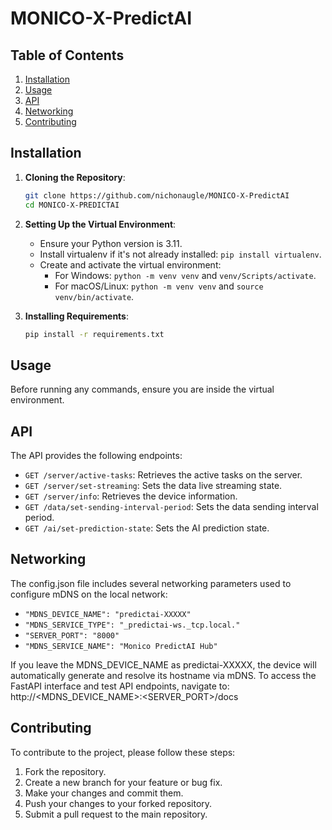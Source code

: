 # MONICO-X-PredictAI

## Table of Contents
1. [Installation](#installation)
2. [Usage](#usage)
3. [API](#api)
4. [Networking](#testing)
5. [Contributing](#contributing)

## Installation

1. **Cloning the Repository**:
   ```bash
   git clone https://github.com/nichonaugle/MONICO-X-PredictAI
   cd MONICO-X-PREDICTAI
   ```

2. **Setting Up the Virtual Environment**:
   - Ensure your Python version is 3.11.
   - Install virtualenv if it's not already installed: `pip install virtualenv`.
   - Create and activate the virtual environment:
     - For Windows: `python -m venv venv` and `venv/Scripts/activate`.
     - For macOS/Linux: `python -m venv venv` and `source venv/bin/activate`.

3. **Installing Requirements**:
   ```bash
   pip install -r requirements.txt
   ```

## Usage

Before running any commands, ensure you are inside the virtual environment.

## API

The API provides the following endpoints:

- `GET /server/active-tasks`: Retrieves the active tasks on the server.
- `GET /server/set-streaming`: Sets the data live streaming state.
- `GET /server/info`: Retrieves the device information.
- `GET /data/set-sending-interval-period`: Sets the data sending interval period.
- `GET /ai/set-prediction-state`: Sets the AI prediction state.


## Networking
The config.json file includes several networking parameters used to configure mDNS on the local network:

- `"MDNS_DEVICE_NAME": "predictai-XXXXX"`
- `"MDNS_SERVICE_TYPE": "_predictai-ws._tcp.local."`
- `"SERVER_PORT": "8000"`
- `"MDNS_SERVICE_NAME": "Monico PredictAI Hub"`

If you leave the MDNS_DEVICE_NAME as predictai-XXXXX, the device will automatically generate and resolve its hostname via mDNS.
To access the FastAPI interface and test API endpoints, navigate to:
http://<MDNS_DEVICE_NAME>:<SERVER_PORT>/docs

## Contributing

To contribute to the project, please follow these steps:

1. Fork the repository.
2. Create a new branch for your feature or bug fix.
3. Make your changes and commit them.
4. Push your changes to your forked repository.
5. Submit a pull request to the main repository.